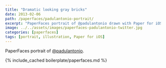 ```yaml
---
title: "Dramatic looking gray bricks"
date: 2013-02-06
path: /paperfaces/padulantonio-portrait/
excerpt: "PaperFaces portrait of @padulantonio drawn with Paper for iOS on an iPad."
image: ../../assets/images/paperfaces-padulantonio-twitter.jpg
categories: [paperfaces]
tags: [portrait, illustration, Paper for iOS]
---
```


PaperFaces portrait of [@padulantonio](https://twitter.com/padulantonio).

{% include_cached boilerplate/paperfaces.md %}

